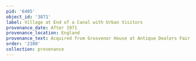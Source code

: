 ```yaml
---
pid: '6405'
object_id: '3871'
label: Village at End of a Canal with Urban Visitors
provenance_date: After 1971
provenance_location: England
provenance_text: Acquired from Grosvenor House at Antique Dealers Fair
order: '2100'
collection: provenance
---
```

